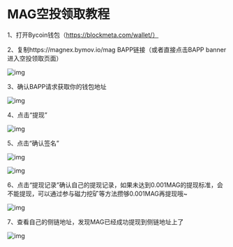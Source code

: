 # MAG空投领取教程

1、打开Bycoin钱包（https://blockmeta.com/wallet/）



2、复制https://magnex.bymov.io/mag BAPP链接（或者直接点击BAPP banner进入空投领取页面）

![img](../images/mag/kt/领取1.png)



3、确认BAPP请求获取你的钱包地址

![img](../images/mag/kt/领取2.png)



4、点击“提现”

![img](../images/mag/kt/领取3.png)



5、点击“确认签名”

![img](../images/mag/kt/领取4.png)



![img](../images/mag/kt/领取5.png)



6、点击“提现记录”确认自己的提现记录，如果未达到0.001MAG的提现标准，会不能提现，可以通过参与磁力挖矿等方法攒够0.001MAG再提现哦~

![img](../images/mag/kt/领取6.png)



7、查看自己的侧链地址，发现MAG已经成功提现到侧链地址上了

![img](../images/mag/kt/领取7.png)